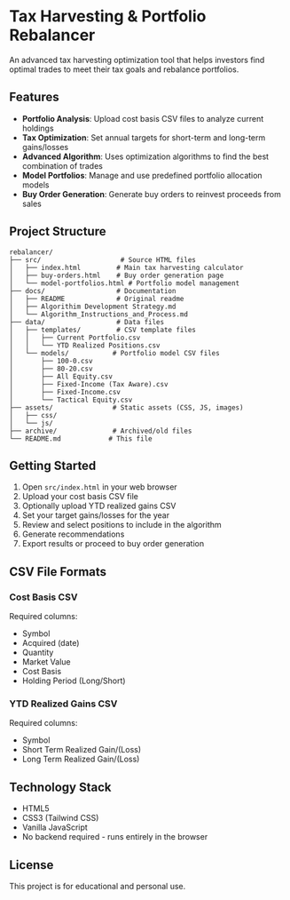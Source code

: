 # Tax Harvesting & Portfolio Rebalancer

An advanced tax harvesting optimization tool that helps investors find optimal trades to meet their tax goals and rebalance portfolios.

## Features

- **Portfolio Analysis**: Upload cost basis CSV files to analyze current holdings
- **Tax Optimization**: Set annual targets for short-term and long-term gains/losses
- **Advanced Algorithm**: Uses optimization algorithms to find the best combination of trades
- **Model Portfolios**: Manage and use predefined portfolio allocation models
- **Buy Order Generation**: Generate buy orders to reinvest proceeds from sales

## Project Structure

```
rebalancer/
├── src/                    # Source HTML files
│   ├── index.html         # Main tax harvesting calculator
│   ├── buy-orders.html    # Buy order generation page
│   └── model-portfolios.html # Portfolio model management
├── docs/                  # Documentation
│   ├── README             # Original readme
│   ├── Algorithim Development Strategy.md
│   └── Algorithm_Instructions_and_Process.md
├── data/                  # Data files
│   ├── templates/         # CSV template files
│   │   ├── Current Portfolio.csv
│   │   └── YTD Realized Positions.csv
│   └── models/           # Portfolio model CSV files
│       ├── 100-0.csv
│       ├── 80-20.csv
│       ├── All Equity.csv
│       ├── Fixed-Income (Tax Aware).csv
│       ├── Fixed-Income.csv
│       └── Tactical Equity.csv
├── assets/               # Static assets (CSS, JS, images)
│   ├── css/
│   └── js/
├── archive/              # Archived/old files
└── README.md            # This file
```

## Getting Started

1. Open `src/index.html` in your web browser
2. Upload your cost basis CSV file
3. Optionally upload YTD realized gains CSV
4. Set your target gains/losses for the year
5. Review and select positions to include in the algorithm
6. Generate recommendations
7. Export results or proceed to buy order generation

## CSV File Formats

### Cost Basis CSV
Required columns:
- Symbol
- Acquired (date)
- Quantity
- Market Value
- Cost Basis
- Holding Period (Long/Short)

### YTD Realized Gains CSV
Required columns:
- Symbol
- Short Term Realized Gain/(Loss)
- Long Term Realized Gain/(Loss)

## Technology Stack

- HTML5
- CSS3 (Tailwind CSS)
- Vanilla JavaScript
- No backend required - runs entirely in the browser

## License

This project is for educational and personal use.
